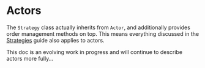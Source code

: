 # Actors

The `Strategy` class actually inherits from `Actor`, and additionally provides order management
methods on top. This means everything discussed in the [Strategies](../strategies.md) guide
also applies to actors.

This doc is an evolving work in progress and will continue to describe actors more fully…
